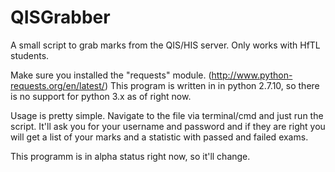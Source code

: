 # QISGrabber
A small script to grab marks from the QIS/HIS server. Only works with HfTL students.

Make sure you installed the "requests" module. (http://www.python-requests.org/en/latest/)
This program is written in in python 2.7.10, so there is no support for python 3.x as of right now.

Usage is pretty simple. Navigate to the file via terminal/cmd and just run the script.
It'll ask you for your username and password and if they are right you will get a list of your marks and a statistic with passed and failed exams. 

This programm is in alpha status right now, so it'll change.
